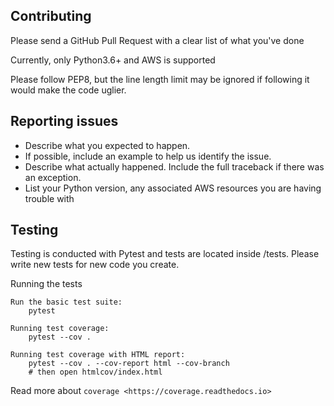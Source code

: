 ## Contributing

Please send a GitHub Pull Request with a clear list of what you've done

Currently, only Python3.6+ and AWS is supported

Please follow PEP8, but the line length limit may be ignored if following it would make the code uglier.

## Reporting issues

* Describe what you expected to happen.
* If possible, include an example to help
  us identify the issue.
* Describe what actually happened. Include the full traceback if there was an
  exception.
* List your Python version, any associated AWS resources you are having trouble with

## Testing

Testing is conducted with Pytest and tests are located inside /tests. Please write new tests for new code you create.

Running the tests

```
Run the basic test suite:
    pytest

Running test coverage:
    pytest --cov .

Running test coverage with HTML report:
    pytest --cov . --cov-report html --cov-branch
    # then open htmlcov/index.html
```

Read more about `coverage <https://coverage.readthedocs.io>`
